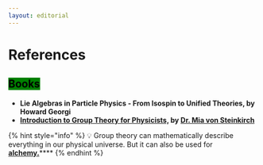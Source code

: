 ```yaml
---
layout: editorial
---
```


# References

## <mark style="background-color:green;">Books</mark>

<mark style="background-color:green;"></mark>

* **Lie Algebras in Particle Physics - From Isospin to Unified Theories, by Howard Georgi**
* ****[**Introduction to Group Theory for Physicists,**](http://www.astro.sunysb.edu/steinkirch/books/group.pdf) **by** [**Dr. Mia von Steinkirch**](https://github.com/F4DELEGATECALL)****



{% hint style="info" %}
💡 Group theory can mathematically describe everything in our physical universe. But it can also be used for [**alchemy.**](../../../../alchemy/the-usdchoice-of-alchemy/undefined-4/)****
{% endhint %}
